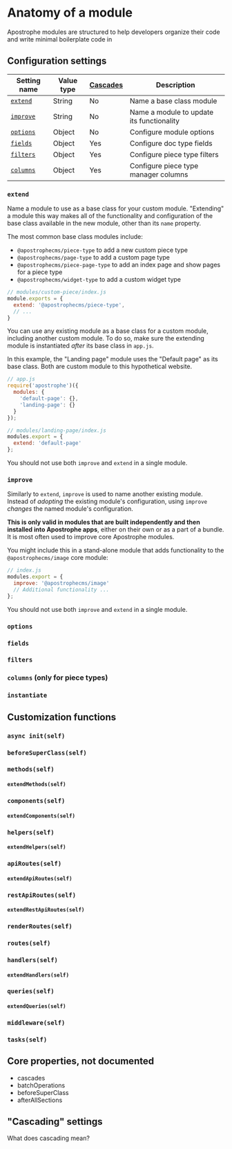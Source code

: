 # Anatomy of a module

Apostrophe modules are structured to help developers organize their code and write minimal boilerplate code in

## Configuration settings

| Setting name | Value type | [Cascades](#cascading-settings) | Description |
|---------|---------|---------|---------|
| [`extend`](#extend) | String | No | Name a base class module |
| [`improve`](#improve) | String | No | Name a module to update its functionality |
| [`options`](#options) | Object | No | Configure module options |
| [`fields`](#fields) | Object | Yes | Configure doc type fields |
| [`filters`](#filters) | Object | Yes | Configure piece type filters |
| [`columns`](#filters) | Object | Yes | Configure piece type manager columns |

### `extend`

Name a module to use as a base class for your custom module. "Extending" a module this way makes all of the functionality and configuration of the base class available in the new module, other than its `name` property.

The most common base class modules include:

- `@apostrophecms/piece-type` to add a new custom piece type
- `@apostrophecms/page-type` to add a custom page type
- `@apostrophecms/piece-page-type` to add an index page and show pages for a piece type
- `@apostrophecms/widget-type` to add a custom widget type

```javascript
// modules/custom-piece/index.js
module.exports = {
  extend: '@apostrophecms/piece-type',
  // ...
}
```

You can use any existing module as a base class for a custom module, including another custom module. To do so, make sure the extending module is instantiated _after_ its base class in `app.js`.

In this example, the "Landing page" module uses the "Default page" as its base class. Both are custom module to this hypothetical website.

```javascript
// app.js
require('apostrophe')({
  modules: {
    'default-page': {},
    'landing-page': {}
  }
});
```

```javascript
// modules/landing-page/index.js
modules.export = {
  extend: 'default-page'
};
```

You should not use both `improve` and `extend` in a single module.

### `improve`

Similarly to `extend`, `improve` is used to name another existing module. Instead of _adopting_ the existing module's configuration, using `improve` _changes_ the named module's configuration.

**This is only valid in modules that are built independently and then installed into Apostrophe apps**, either on their own or as a part of a bundle. It is most often used to improve core Apostrophe modules.
<!-- TODO: link to a definition of a bundle when available. -->

You might include this in a stand-alone module that adds functionality to the `@apostrophecms/image` core module:

```javascript
// index.js
modules.export = {
  improve: '@apostrophecms/image'
  // Additional functionality ...
};
```

You should not use both `improve` and `extend` in a single module.


### `options`
### `fields`
### `filters`
### `columns` (only for piece types)
### `instantiate`

## Customization functions

### `async init(self)`
### `beforeSuperClass(self)`
### `methods(self)`
#### `extendMethods(self)`
### `components(self)`
#### `extendComponents(self)`
### `helpers(self)`
#### `extendHelpers(self)`
### `apiRoutes(self)`
#### `extendApiRoutes(self)`
### `restApiRoutes(self)`
#### `extendRestApiRoutes(self)`
### `renderRoutes(self)`
### `routes(self)`
### `handlers(self)`
#### `extendHandlers(self)`
### `queries(self)`
#### `extendQueries(self)`
### `middleware(self)`
### `tasks(self)`

## Core properties, not documented
- cascades
- batchOperations
- beforeSuperClass
- afterAllSections

## "Cascading" settings

What does cascading mean?